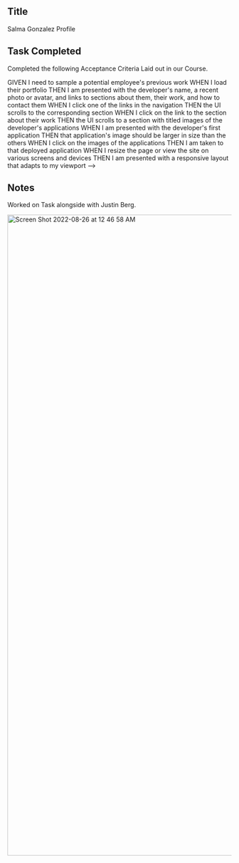 ## Title

Salma Gonzalez Profile

## Task Completed

Completed the following Acceptance Criteria Laid out in our Course.

GIVEN I need to sample a potential employee's previous work
WHEN I load their portfolio
THEN I am presented with the developer's name, a recent photo or avatar, and links to sections about them, their work, and how to contact them
WHEN I click one of the links in the navigation
THEN the UI scrolls to the corresponding section
WHEN I click on the link to the section about their work
THEN the UI scrolls to a section with titled images of the developer's applications
WHEN I am presented with the developer's first application
THEN that application's image should be larger in size than the others
WHEN I click on the images of the applications
THEN I am taken to that deployed application
WHEN I resize the page or view the site on various screens and devices
THEN I am presented with a responsive layout that adapts to my viewport -->




## Notes 

Worked on Task alongside with Justin Berg. 

<img width="1440" alt="Screen Shot 2022-08-26 at 12 46 58 AM" src="https://user-images.githubusercontent.com/110579963/186831214-de38722e-e340-430d-affd-5ca64a0463f5.png">


